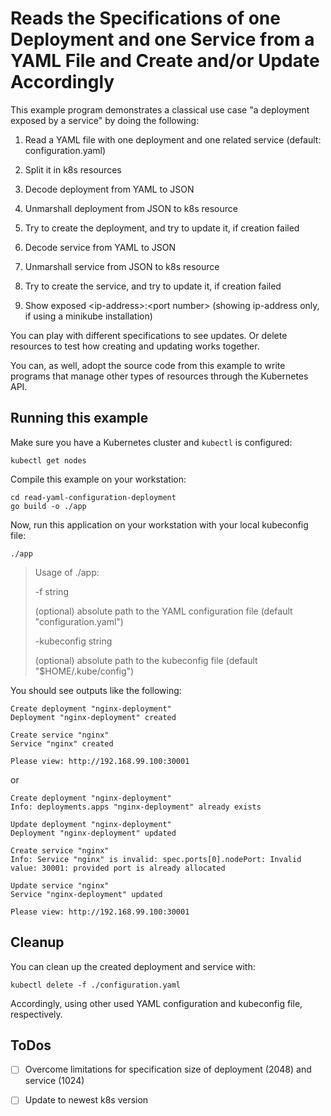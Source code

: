 # Reads the Specifications of one Deployment and one Service from a YAML File and Create and/or Update Accordingly

This example program demonstrates a classical use case "a deployment exposed by a service" by doing the following:

1. Read a YAML file with one deployment and one related service (default: configuration.yaml)

2. Split it in k8s resources

3. Decode deployment from YAML to JSON

4. Unmarshall deployment from JSON to k8s resource

5. Try to create the deployment, and try to update it, if creation failed

6. Decode service from YAML to JSON

7. Unmarshall service from JSON to k8s resource

8. Try to create the service, and try to update it, if creation failed

9. Show exposed \<ip-address>:\<port number> (showing ip-address only, if using a minikube installation)

You can play with different specifications to see updates. Or delete resources to test how creating
and updating works together.

You can, as well, adopt the source code from this example to write programs that manage
other types of resources through the Kubernetes API.

## Running this example

Make sure you have a Kubernetes cluster and `kubectl` is configured:

    kubectl get nodes

Compile this example on your workstation:

```
cd read-yaml-configuration-deployment
go build -o ./app
```

Now, run this application on your workstation with your local kubeconfig file:

```
./app
```

> Usage of ./app:
>
>   -f string
>
>   (optional) absolute path to the YAML configuration file (default "configuration.yaml")
>
>   -kubeconfig string
>
>   (optional) absolute path to the kubeconfig file (default "$HOME/.kube/config")
>

You should see outputs like the following:

```
Create deployment "nginx-deployment"
Deployment "nginx-deployment" created

Create service "nginx"
Service "nginx" created

Please view: http://192.168.99.100:30001

```

or

```
Create deployment "nginx-deployment"
Info: deployments.apps "nginx-deployment" already exists

Update deployment "nginx-deployment"
Deployment "nginx-deployment" updated

Create service "nginx"
Info: Service "nginx" is invalid: spec.ports[0].nodePort: Invalid value: 30001: provided port is already allocated

Update service "nginx"
Service "nginx-deployment" updated

Please view: http://192.168.99.100:30001

```

## Cleanup

You can clean up the created deployment and service with:

    kubectl delete -f ./configuration.yaml

Accordingly, using other used YAML configuration and kubeconfig file, respectively.


## ToDos

- [ ] Overcome limitations for specification size of deployment (2048) and service (1024)
- [ ] Update to newest k8s version



